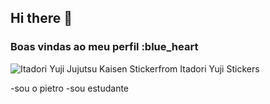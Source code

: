 ## Hi there 👋
### Boas vindas ao meu perfil :blue_heart
![<div class="tenor-gif-embed" data-postid="17957739302523015213" data-share-method="host" data-aspect-ratio="1" data-width="100%"><a href="https://tenor.com/view/itadori-yuji-jujutsu-kaisen-dancing-gif-17957739302523015213">Itadori Yuji Jujutsu Kaisen Sticker</a>from <a href="https://tenor.com/search/itadori+yuji-stickers">Itadori Yuji Stickers</a></div> <script type="text/javascript" async src="https://tenor.com/embed.js"></script>](https://tenor.com/pt-BR/view/itadori-yuji-jujutsu-kaisen-dancing-gif-17957739302523015213)

-sou o pietro
-sou estudante
